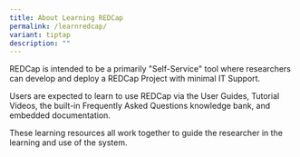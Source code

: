 ```yaml
---
title: About Learning REDCap
permalink: /learnredcap/
variant: tiptap
description: ""
---
```

<p>REDCap is intended to be a primarily "Self-Service" tool where researchers
can develop and deploy a REDCap Project with minimal IT Support.</p>
<p>Users are expected to learn to use REDCap via the User Guides, Tutorial
Videos, the built-in Frequently Asked Questions knowledge bank, and embedded
documentation.</p>
<p>These learning resources all work together to guide the researcher in
the learning and use of the system.</p>